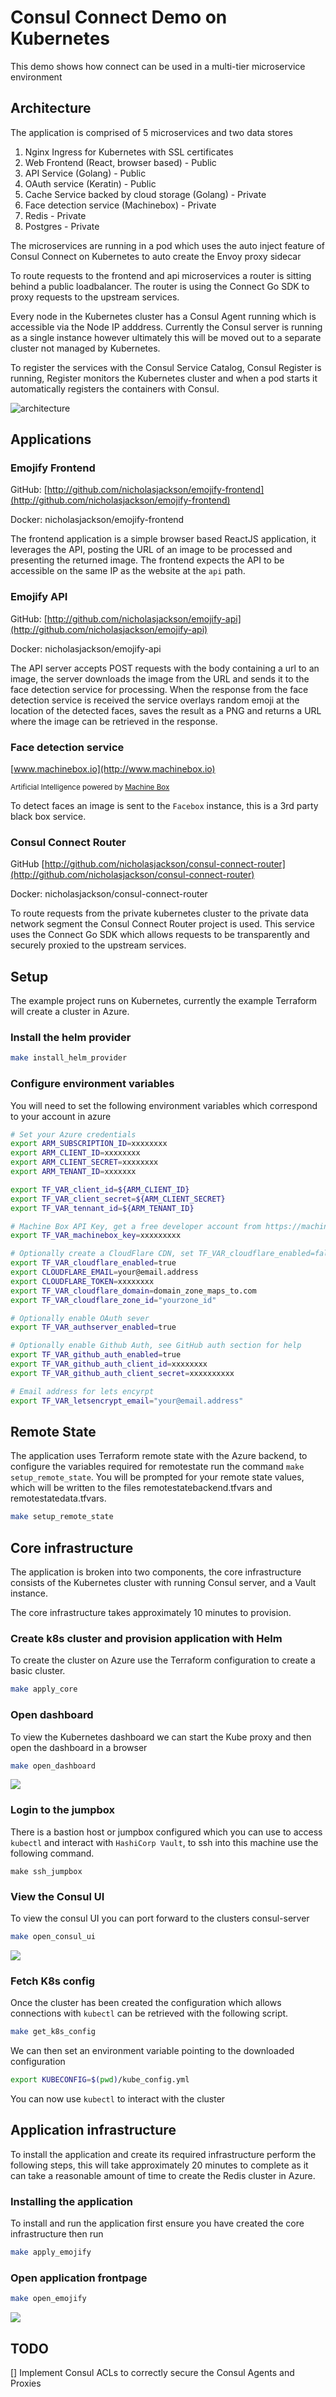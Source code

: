# Consul Connect Demo on Kubernetes

This demo shows how connect can be used in a multi-tier microservice environment

## Architecture
The application is comprised of 5 microservices and two data stores
1. Nginx Ingress for Kubernetes with SSL certificates
1. Web Frontend (React, browser based) - Public
1. API Service (Golang) - Public
1. OAuth service (Keratin) - Public
1. Cache Service backed by cloud storage (Golang) - Private
1. Face detection service (Machinebox) - Private
1. Redis - Private
1. Postgres - Private

The microservices are running in a pod which uses the auto inject feature of Consul Connect on Kubernetes to auto create the Envoy proxy sidecar 

To route requests to the frontend and api microservices a router is sitting behind a public loadbalancer.  The router is using the Connect Go SDK to proxy requests to the upstream services.

Every node in the Kubernetes cluster has a Consul Agent running which is accessible via the Node IP adddress.  Currently the Consul server is running as a single instance however ultimately this will be moved out to a separate cluster not managed by Kubernetes.

To register the services with the Consul Service Catalog, Consul Register is running, Register monitors the Kubernetes cluster and when a pod starts it automatically registers the containers with Consul.

![architecture](./assets/k8s_demo.png)

## Applications

### Emojify Frontend
GitHub: [http://github.com/nicholasjackson/emojify-frontend](http://github.com/nicholasjackson/emojify-frontend)

Docker: nicholasjackson/emojify-frontend

The frontend application is a simple browser based ReactJS application, it leverages the API, posting the URL of an image to be processed and presenting the returned image.  The frontend expects the API to be accessible on the same IP as the website at the `api` path.

### Emojify API
GitHub: [http://github.com/nicholasjackson/emojify-api](http://github.com/nicholasjackson/emojify-api)

Docker: nicholasjackson/emojify-api

The API server accepts POST requests with the body containing a url to an image, the server downloads the image from the URL and sends it to the face detection service for processing.  When the response from the face detection service is received the service overlays random emoji at the location of the detected faces, saves the result as a PNG and returns a URL where the image can be retrieved in the response.

### Face detection service
[www.machinebox.io](http://www.machinebox.io)

<small>
	Artificial Intelligence powered by <a href='https://machinebox.io/' target='_blank'>Machine Box</a>
</small>

To detect faces an image is sent to the `Facebox` instance, this is a 3rd party black box service.

### Consul Connect Router
GitHub [http://github.com/nicholasjackson/consul-connect-router](http://github.com/nicholasjackson/consul-connect-router)

Docker: nicholasjackson/consul-connect-router

To route requests from the private kubernetes cluster to the private data network segment the Consul Connect Router project is used.  This service uses the  Connect Go SDK which allows requests to be transparently and securely proxied to the upstream services.


## Setup
The example project runs on Kubernetes, currently the example Terraform will create a cluster in Azure.

### Install the helm provider

```bash
make install_helm_provider
```

### Configure environment variables
You will need to set the following environment variables which correspond to your account in azure

```bash
# Set your Azure credentials 
export ARM_SUBSCRIPTION_ID=xxxxxxxx
export ARM_CLIENT_ID=xxxxxxxx
export ARM_CLIENT_SECRET=xxxxxxxx
export ARM_TENANT_ID=xxxxxxx

export TF_VAR_client_id=${ARM_CLIENT_ID}
export TF_VAR_client_secret=${ARM_CLIENT_SECRET}
export TF_VAR_tennant_id=${ARM_TENANT_ID}

# Machine Box API Key, get a free developer account from https://machinebox.io/
export TF_VAR_machinebox_key=xxxxxxxxx

# Optionally create a CloudFlare CDN, set TF_VAR_cloudflare_enabled=false if not using CloudFlare
export TF_VAR_cloudflare_enabled=true
export CLOUDFLARE_EMAIL=your@email.address
export CLOUDFLARE_TOKEN=xxxxxxxx
export TF_VAR_cloudflare_domain=domain_zone_maps_to.com
export TF_VAR_cloudflare_zone_id="yourzone_id"

# Optionally enable OAuth sever
export TF_VAR_authserver_enabled=true

# Optionally enable Github Auth, see GitHub auth section for help
export TF_VAR_github_auth_enabled=true
export TF_VAR_github_auth_client_id=xxxxxxxx
export TF_VAR_github_auth_client_secret=xxxxxxxxxx

# Email address for lets encyrpt
export TF_VAR_letsencrypt_email="your@email.address"
```

## Remote State
The application uses Terraform remote state with the Azure backend, to configure the variables required for remotestate run the command `make setup_remote_state`. You will be prompted for your remote state values, which will be written to the files remotestatebackend.tfvars and remotestatedata.tfvars.

```bash
make setup_remote_state
```

## Core infrastructure
The application is broken into two components, the core infrastructure consists of the Kubernetes cluster with running Consul server, and a Vault instance.

The core infrastructure takes approximately 10 minutes to provision.

### Create k8s cluster and provision application with Helm
To create the cluster on Azure use the Terraform configuration to create a basic cluster.

```bash
make apply_core
```

### Open dashboard
To view the Kubernetes dashboard we can start the Kube proxy and then open the dashboard in a browser

```bash
make open_dashboard
```
![](./assets/k8s_dashboard.png)

### Login to the jumpbox
There is a bastion host or jumpbox configured which you can use to access `kubectl` and interact with `HashiCorp Vault`, to ssh into this machine use the following command.

```
make ssh_jumpbox
```

### View the Consul UI
To view the consul UI you can port forward to the clusters consul-server

```bash
make open_consul_ui
```

![](./assets/consul_ui.png)

### Fetch K8s config
Once the cluster has been created the configuration which allows connections with `kubectl` can be retrieved with the following script.

```bash
make get_k8s_config
```
We can then set an environment variable pointing to the downloaded configuration

```bash
export KUBECONFIG=$(pwd)/kube_config.yml
```

You can now use `kubectl` to interact with the cluster

## Application infrastructure
To install the application and create its required infrastructure perform the following steps, this will take approximately 20 minutes to complete as it can take a reasonable amount of time to create the Redis cluster in Azure.

### Installing the application
To install and run the application first ensure you have created the core infrastructure then run

```bash
make apply_emojify
```

### Open application frontpage

```bash
make open_emojify
```

![](./assets/app.png)

## TODO
[] Implement Consul ACLs to correctly secure the Consul Agents and Proxies  
